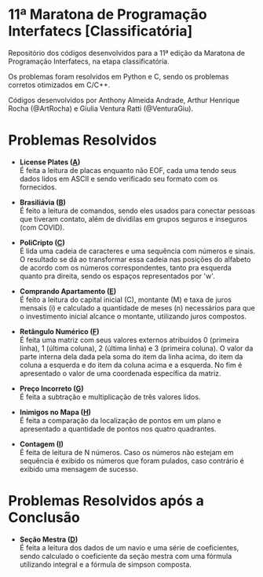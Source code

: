 # 11ª Maratona de Programação Interfatecs [Classificatória]
Repositório dos códigos desenvolvidos para a 11ª edição da Maratona de Programação Interfatecs, na etapa classificatória.

Os problemas foram resolvidos em Python e C, sendo os problemas corretos otimizados em C/C++.

Códigos desenvolvidos por Anthony Almeida Andrade, Arthur Henrique Rocha (@ArtRocha) e Giulia Ventura Ratti (@VenturaGiu).

# Problemas Resolvidos
 - **License Plates ([A](https://github.com/chocothony/decima-primeira-maratona-programacao-interfatecs-classificatoria/blob/main/PDFs/A.pdf))**\
 É feita a leitura de placas enquanto não EOF, cada uma tendo seus dados lidos em ASCII e sendo verificado seu formato com os fornecidos. 

 - **Brasiliávia ([B](https://github.com/chocothony/decima-primeira-maratona-programacao-interfatecs-classificatoria/blob/main/PDFs/B.pdf))**\
 É feito a leitura de comandos, sendo eles usados para conectar pessoas que tiveram contato, além de dividilas em grupos seguros e inseguros (com COVID).

 - **PoliCripto ([C](https://github.com/chocothony/decima-primeira-maratona-programacao-interfatecs-classificatoria/blob/main/PDFs/C.pdf))**\
 É lida uma cadeia de caracteres e uma sequência com números e sinais. 
 O resultado se dá ao transformar essa cadeia nas posições do alfabeto de acordo com os números correspondentes, tanto pra esquerda quanto pra direita, sendo os espaços representados por 'w'.

 - **Comprando Apartamento ([E](https://github.com/chocothony/decima-primeira-maratona-programacao-interfatecs-classificatoria/blob/main/PDFs/E.pdf))**\
 É feito a leitura do capital inicial (C), montante (M) e taxa de juros mensais (i) e calculado a quantidade de meses (n) necessários para que o investimento inicial alcance o montante, utilizando juros compostos.

 - **Retângulo Numérico ([F](https://github.com/chocothony/decima-primeira-maratona-programacao-interfatecs-classificatoria/blob/main/PDFs/F.pdf))**\
 É feita uma matriz com seus valores externos atribuidos 0 (primeira linha), 1 (última coluna), 2 (última linha) e 3 (primeira coluna).
 O valor da parte interna dela dada pela soma do item da linha acima, do item da coluna a esquerda e do item da coluna acima e a esquerda.
 No fim é apresentado o valor de uma coordenada específica da matriz.

 - **Preço Incorreto ([G](https://github.com/chocothony/decima-primeira-maratona-programacao-interfatecs-classificatoria/blob/main/PDFs/G.pdf))**\
 É feita a subtração e multiplicação de três valores lidos.

 - **Inimigos no Mapa ([H](https://github.com/chocothony/decima-primeira-maratona-programacao-interfatecs-classificatoria/blob/main/PDFs/H.pdf))**\
 É feita a comparação da localização de pontos em um plano e apresentado a quantidade de pontos nos quatro quadrantes.

 - **Contagem ([I](https://github.com/chocothony/decima-primeira-maratona-programacao-interfatecs-classificatoria/blob/main/PDFs/I.pdf))**\
 É feita de leitura de N números. Caso os números não estejam em sequência é exibido os números que foram pulados, caso contrário é exibido uma mensagem de sucesso.
 
# Problemas Resolvidos após a Conclusão
 - **Seção Mestra ([D](https://github.com/chocothony/decima-primeira-maratona-programacao-interfatecs-classificatoria/blob/main/PDFs/D.pdf))**\
 É feita a leitura dos dados de um navio e uma série de coeficientes, sendo calculado o coeficiente da seção mestra com uma fórmula utilizando integral e a fórmula de simpson composta.